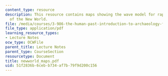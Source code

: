 ```yaml
---
content_type: resource
description: This resource contains maps showing the wave model for rapid peopling
  of the New World.
file: /media/courses/3-986-the-human-past-introduction-to-archaeology-fall-2006/51f2836b6cebb734af7b79f9d200c156_newworld_maps.pdf
file_type: application/pdf
learning_resource_types:
- Lecture Notes
ocw_type: OCWFile
parent_title: Lecture Notes
parent_type: CourseSection
resourcetype: Document
title: newworld_maps.pdf
uid: 51f2836b-6ceb-b734-af7b-79f9d200c156
---
```

